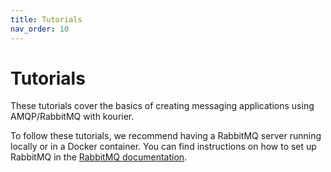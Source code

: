 ```yaml
---
title: Tutorials
nav_order: 10
---
```


# Tutorials

These tutorials cover the basics of creating messaging applications using AMQP/RabbitMQ with kourier.

To follow these tutorials, we recommend having a RabbitMQ server running locally or in a Docker container. You can find
instructions on how to set up RabbitMQ in the [RabbitMQ documentation](https://www.rabbitmq.com/docs/download).
